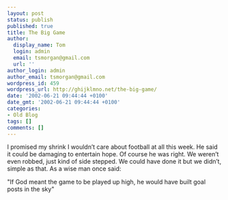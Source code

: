 ```yaml
---
layout: post
status: publish
published: true
title: The Big Game
author:
  display_name: Tom
  login: admin
  email: tsmorgan@gmail.com
  url: ''
author_login: admin
author_email: tsmorgan@gmail.com
wordpress_id: 459
wordpress_url: http://ghijklmno.net/the-big-game/
date: '2002-06-21 09:44:44 +0100'
date_gmt: '2002-06-21 09:44:44 +0100'
categories:
- Old Blog
tags: []
comments: []
---
```

<p>I promised my shrink I wouldn&#8217;t care about football at all this week. He said it could be damaging to entertain hope. Of course he was right. We weren&#8217;t even robbed, just kind of side stepped. We could have done it but we didn&#8217;t, simple as that. As a wise man once said:</p>

<p>"If God meant the game to be played up high, he would have built goal posts in the sky"</p>

